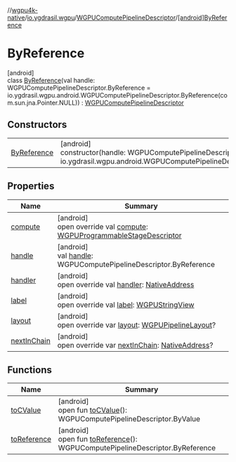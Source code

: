 //[wgpu4k-native](../../../../index.md)/[io.ygdrasil.wgpu](../../index.md)/[WGPUComputePipelineDescriptor](../index.md)/[[android]ByReference](index.md)

# ByReference

[android]\
class [ByReference](index.md)(val handle: WGPUComputePipelineDescriptor.ByReference = io.ygdrasil.wgpu.android.WGPUComputePipelineDescriptor.ByReference(com.sun.jna.Pointer.NULL)) : [WGPUComputePipelineDescriptor](../index.md)

## Constructors

| | |
|---|---|
| [ByReference](-by-reference.md) | [android]<br>constructor(handle: WGPUComputePipelineDescriptor.ByReference = io.ygdrasil.wgpu.android.WGPUComputePipelineDescriptor.ByReference(com.sun.jna.Pointer.NULL)) |

## Properties

| Name | Summary |
|---|---|
| [compute](compute.md) | [android]<br>open override val [compute](compute.md): [WGPUProgrammableStageDescriptor](../../-w-g-p-u-programmable-stage-descriptor/index.md) |
| [handle](handle.md) | [android]<br>val [handle](handle.md): WGPUComputePipelineDescriptor.ByReference |
| [handler](handler.md) | [android]<br>open override val [handler](handler.md): [NativeAddress](../../../ffi/-native-address/index.md) |
| [label](label.md) | [android]<br>open override val [label](label.md): [WGPUStringView](../../-w-g-p-u-string-view/index.md) |
| [layout](layout.md) | [android]<br>open override var [layout](layout.md): [WGPUPipelineLayout](../../-w-g-p-u-pipeline-layout/index.md)? |
| [nextInChain](next-in-chain.md) | [android]<br>open override var [nextInChain](next-in-chain.md): [NativeAddress](../../../ffi/-native-address/index.md)? |

## Functions

| Name | Summary |
|---|---|
| [toCValue](../[android]to-c-value.md) | [android]<br>open fun [toCValue](../[android]to-c-value.md)(): WGPUComputePipelineDescriptor.ByValue |
| [toReference](../to-reference.md) | [android]<br>open fun [toReference](../to-reference.md)(): WGPUComputePipelineDescriptor.ByReference |